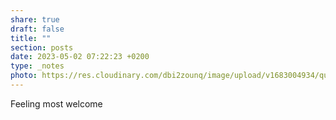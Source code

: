 ```yaml
---
share: true
draft: false
title: ""
section: posts
date: 2023-05-02 07:22:23 +0200
type: _notes
photo: https://res.cloudinary.com/dbi2zounq/image/upload/v1683004934/quhumfzhvdmv3tmgdijw.jpg
---
```


Feeling most welcome
